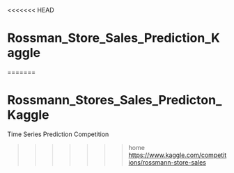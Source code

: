 <<<<<<< HEAD
# Rossman_Store_Sales_Prediction_Kaggle
=======
# Rossmann_Stores_Sales_Predicton_Kaggle
Time Series Prediction Competition
>>>>>>> home
https://www.kaggle.com/competitions/rossmann-store-sales
